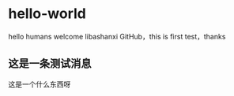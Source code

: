 # hello-world
hello humans
welcome libashanxi GitHub，this is first test，thanks
## 这是一条测试消息
这是一个什么东西呀
